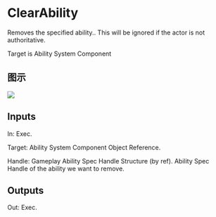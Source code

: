 # ClearAbility

Removes the specified ability.. This will be ignored if the actor is not authoritative.

Target is Ability System Component

## 图示

![]($-20221218-19081226.png)

## Inputs

In: Exec.

Target: Ability System Component Object Reference.

Handle: Gameplay Ability Spec Handle Structure (by ref). Ability Spec Handle of the ability we want to remove.  

## Outputs

Out: Exec.

